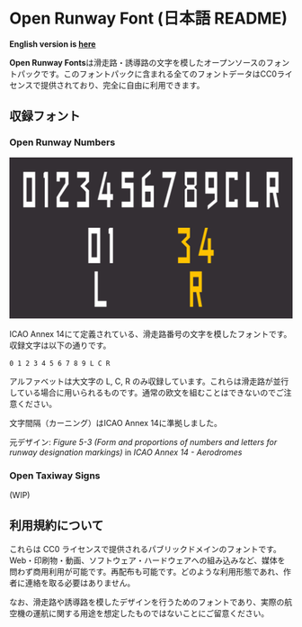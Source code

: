 # Open Runway Font (日本語 README)

**English version is [here](./README.md)**

**Open Runway Fonts**は滑走路・誘導路の文字を模したオープンソースのフォントパックです。このフォントパックに含まれる全てのフォントデータはCC0ライセンスで提供されており、完全に自由に利用できます。

## 収録フォント

### Open Runway Numbers

![](./img/open-runway-numbers.png)

ICAO Annex 14にて定義されている、滑走路番号の文字を模したフォントです。収録文字は以下の通りです。

```
0 1 2 3 4 5 6 7 8 9 L C R
```

アルファベットは大文字の L, C, R のみ収録しています。これらは滑走路が並行している場合に用いられるものです。通常の欧文を組むことはできないのでご注意ください。

文字間隔（カーニング）はICAO Annex 14に準拠しました。

元デザイン: *Figure 5-3 (Form and proportions of numbers and letters for runway designation markings)*  in *ICAO Annex 14 - Aerodromes*

### Open Taxiway Signs

(WIP)



## 利用規約について

これらは CC0 ライセンスで提供されるパブリックドメインのフォントです。Web・印刷物・動画、ソフトウェア・ハードウェアへの組み込みなど、媒体を問わず商用利用が可能です。再配布も可能です。どのような利用形態であれ、作者に連絡を取る必要はありません。

なお、滑走路や誘導路を模したデザインを行うためのフォントであり、実際の航空機の運航に関する用途を想定したものではないことにご留意ください。